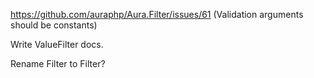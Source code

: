 https://github.com/auraphp/Aura.Filter/issues/61 (Validation arguments should be constants)

Write ValueFilter docs.

Rename Filter to Filter?
